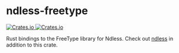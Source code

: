 # ndless-freetype
<p>
  <a href="https://crates.io/crates/ndless-freetype">
    <img alt="Crates.io" src="https://img.shields.io/crates/v/ndless-freetype.svg">
  </a>
  <a href="https://docs.rs/ndless-freetype">
    <img alt="Crates.io" src="https://docs.rs/ndless-freetype/badge.svg">
  </a>
</p>

Rust bindings to the FreeType library for Ndless. Check out [ndless] in
addition to this crate.

[ndless]: https://crates.io/crates/ndless
